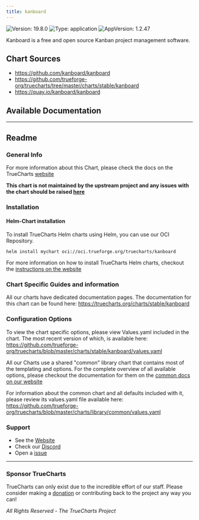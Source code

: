 ```yaml
---
title: kanboard
---
```


![Version: 19.8.0](https://img.shields.io/badge/Version-19.8.0-informational?style=flat-square) ![Type: application](https://img.shields.io/badge/Type-application-informational?style=flat-square) ![AppVersion: 1.2.47](https://img.shields.io/badge/AppVersion-1.2.47-informational?style=flat-square)

Kanboard is a free and open source Kanban project management software.

## Chart Sources

- https://github.com/kanboard/kanboard
- https://github.com/trueforge-org/truecharts/tree/master/charts/stable/kanboard
- https://quay.io/kanboard/kanboard

## Available Documentation



---

## Readme


### General Info

For more information about this Chart, please check the docs on the TrueCharts [website](https://truecharts.org/charts/stable/kanboard)

**This chart is not maintained by the upstream project and any issues with the chart should be raised [here](https://github.com/trueforge-org/truecharts/issues/new/choose)**

### Installation

#### Helm-Chart installation

To install TrueCharts Helm charts using Helm, you can use our OCI Repository.

`helm install mychart oci://oci.trueforge.org/truecharts/kanboard`

For more information on how to install TrueCharts Helm charts, checkout the [instructions on the website](https://truecharts.org/guides/)

### Chart Specific Guides and information

All our charts have dedicated documentation pages.
The documentation for this chart can be found here:
https://truecharts.org/charts/stable/kanboard

### Configuration Options

To view the chart specific options, please view Values.yaml included in the chart.
The most recent version of which, is available here: https://github.com/trueforge-org/truecharts/blob/master/charts/stable/kanboard/values.yaml

All our Charts use a shared "common" library chart that contains most of the templating and options.
For the complete overview of all available options, please checkout the documentation for them on the [common docs on our website](https://truecharts.org/common/)

For information about the common chart and all defaults included with it, please review its values.yaml file available here: https://github.com/trueforge-org/truecharts/blob/master/charts/library/common/values.yaml

### Support

- See the [Website](https://truecharts.org)
- Check our [Discord](https://discord.gg/tVsPTHWTtr)
- Open a [issue](https://github.com/trueforge-org/truecharts/issues/new/choose)

---

### Sponsor TrueCharts

TrueCharts can only exist due to the incredible effort of our staff.
Please consider making a [donation](https://truecharts.org/general/sponsor/) or contributing back to the project any way you can!

_All Rights Reserved - The TrueCharts Project_
